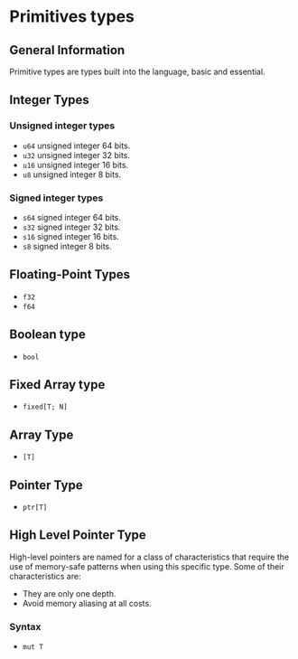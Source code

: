 # Primitives types

## General Information

Primitive types are types built into the language, basic and essential.

## Integer Types

### Unsigned integer types

- ``u64`` unsigned integer 64 bits.
- ``u32`` unsigned integer 32 bits.
- ``u16`` unsigned integer 16 bits.
- ``u8`` unsigned integer 8 bits.

### Signed integer types

- ``s64`` signed integer 64 bits.
- ``s32`` signed integer 32 bits.
- ``s16`` signed integer 16 bits.
- ``s8`` signed integer 8 bits.

## Floating-Point Types

- ``f32``
- ``f64``

## Boolean type

- ``bool``

## Fixed Array type

- ``fixed[T; N]``

## Array Type

- ``[T]``

## Pointer Type

- ``ptr[T]``

## High Level Pointer Type

High-level pointers are named for a class of characteristics that require the use of memory-safe patterns when using this specific type. Some of their characteristics are:

- They are only one depth.
- Avoid memory aliasing at all costs.

### Syntax

- ``mut T``